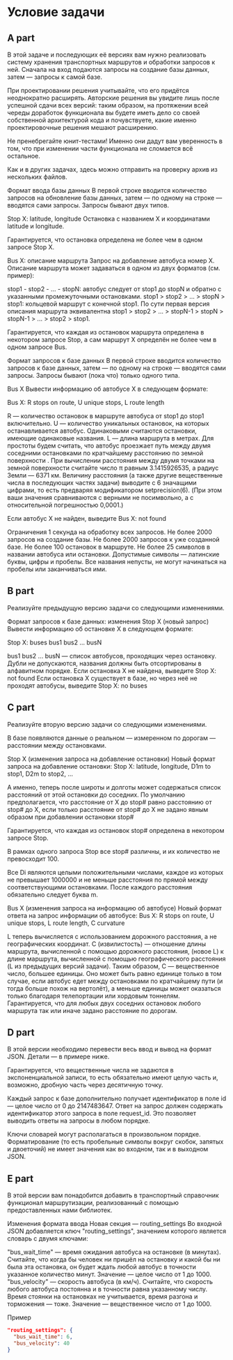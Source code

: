 # Условие задачи


## A part

В этой задаче и последующих её версиях вам нужно реализовать систему хранения транспортных маршрутов и обработки запросов к ней. Сначала на вход подаются запросы на создание базы данных, затем — запросы к самой базе.

При проектировании решения учитывайте, что его придётся неоднократно расширять. Авторские решения вы увидите лишь после успешной сдачи всех версий: таким образом, на протяжении всей череды доработок функционала вы будете иметь дело со своей собственной архитектурой кода и почувствуете, какие именно проектировочные решения мешают расширению.

Не пренебрегайте юнит-тестами! Именно они дадут вам уверенность в том, что при изменении части функционала не сломается всё остальное.

Как и в других задачах, здесь можно отправить на проверку архив из нескольких файлов.

Формат ввода базы данных
В первой строке вводится количество запросов на обновление базы данных, затем — по одному на строке — вводятся сами запросы. Запросы бывают двух типов.

Stop X: latitude, longitude
Остановка с названием X и координатами latitude и longitude.

Гарантируется, что остановка определена не более чем в одном запросе Stop X.

Bus X: описание маршрута
Запрос на добавление автобуса номер X. Описание маршрута может задаваться в одном из двух форматов (см. пример):

stop1 - stop2 - ... - stopN: автобус следует от stop1 до stopN и обратно с указанными промежуточными остановками.
stop1 > stop2 > ... > stopN > stop1: кольцевой маршрут с конечной stop1.
По сути первая версия описания маршрута эквивалентна stop1 > stop2 > ... > stopN-1 > stopN > stopN-1 > ... > stop2 > stop1.

Гарантируется, что каждая из остановок маршрута определена в некотором запросе Stop, а сам маршрут X определён не более чем в одном запросе Bus.

Формат запросов к базе данных
В первой строке вводится количество запросов к базе данных, затем — по одному на строке — вводятся сами запросы. Запросы бывают (пока что) только одного типа.

Bus X
Вывести информацию об автобусе X в следующем формате:

Bus X: R stops on route, U unique stops, L route length

R — количество остановок в маршруте автобуса от stop1 до stop1 включительно.
U — количество уникальных остановок, на которых останавливается автобус. Одинаковыми считаются остановки, имеющие одинаковые названия.
L — длина маршрута в метрах. Для простоты будем считать, что автобус проезжает путь между двумя соседними остановками по кратчайшему расстоянию по земной поверхности . При вычислении расстояния между двумя точками на земной поверхности считайте число π равным 3.1415926535, а радиус Земли — 6371 км.
Величину расстояния (а также другие вещественные числа в последующих частях задачи) выводите с 6 значащими цифрами, то есть предваряя модификатором setprecision(6). (При этом ваши значения сравниваются с верными не посимвольно, а с относительной погрешностью 0,0001.)

Если автобус X не найден, выведите Bus X: not found

Ограничения
1 секунда на обработку всех запросов.
Не более 2000 запросов на создание базы.
Не более 2000 запросов к уже созданной базе.
Не более 100 остановок в маршруте.
Не более 25 символов в названии автобуса или остановки. Допустимые символы — латинские буквы, цифры и пробелы. Все названия непусты, не могут начинаться на пробелы или заканчиваться ими.

## B part

Реализуйте предыдущую версию задачи со следующими изменениями.

Формат запросов к базе данных: изменения
Stop X (новый запрос)
Вывести информацию об остановке X в следующем формате:

Stop X: buses bus1 bus2 ... busN

bus1 bus2 ... busN — список автобусов, проходящих через остановку. Дубли не допускаются, названия должны быть отсортированы в алфавитном порядке.
Если остановка X не найдена, выведите Stop X: not found
Если остановка X существует в базе, но через неё не проходят автобусы, выведите Stop X: no buses

## C part

Реализуйте вторую версию задачи со следующими изменениями.

В базе появляются данные о реальном — измеренном по дорогам — расстоянии между остановками.

Stop X (изменения запроса на добавление остановки)
Новый формат запроса на добавление остановки: Stop X: latitude, longitude, D1m to stop1, D2m to stop2, ...

А именно, теперь после широты и долготы может содержаться список расстояний от этой остановки до соседних. По умолчанию предполагается, что расстояние от X до stop# равно расстоянию от stop# до X, если только расстояние от stop# до X не задано явным образом при добавлении остановки stop#

Гарантируется, что каждая из остановок stop# определена в некотором запросе Stop.

В рамках одного запроса Stop все stop# различны, и их количество не превосходит 100.

Все Di являются целыми положительными числами, каждое из которых не превышает 1000000 и не меньше расстояния по прямой между соответствующими остановками. После каждого расстояния обязательно следует буква m.

Bus X (изменения запроса на информацию об автобусе)
Новый формат ответа на запрос информации об автобусе: Bus X: R stops on route, U unique stops, L route length, C curvature

L теперь вычисляется с использованием дорожного расстояния, а не географических координат.
C (извилистость) — отношение длины маршрута, вычисленной с помощью дорожного расстояния, (новое L) к длине маршрута, вычисленной с помощью географического расстояния (L из предыдущих версий задачи). Таким образом, C — вещественное число, большее единицы. Оно может быть равно единице только в том случае, если автобус едет между остановками по кратчайшему пути (и тогда больше похож на вертолёт), а меньше единицы может оказаться только благодаря телепортации или хордовым тоннелям.
Гарантируется, что для любых двух соседних остановок любого маршрута так или иначе задано расстояние по дорогам.

## D part 

В этой версии необходимо перевести весь ввод и вывод на формат JSON. Детали — в примере ниже.

Гарантируется, что вещественные числа не задаются в экспоненциальной записи, то есть обязательно имеют целую часть и, возможно, дробную часть через десятичную точку.

Каждый запрос к базе дополнительно получает идентификатор в поле id — целое число от 0 до 2147483647. Ответ на запрос должен содержать идентификатор этого запроса в поле request_id. Это позволяет выводить ответы на запросы в любом порядке.

Ключи словарей могут располагаться в произвольном порядке. Форматирование (то есть пробельные символы вокруг скобок, запятых и двоеточий) не имеет значения как во входном, так и в выходном JSON.

## E part

В этой версии вам понадобится добавить в транспортный справочник функционал маршрутизации, реализованный с помощью предоставленных нами библиотек.

Изменения формата ввода
Новая секция — routing_settings
Во входной JSON добавляется ключ "routing_settings", значением которого является словарь с двумя ключами:

"bus_wait_time" — время ожидания автобуса на остановке (в минутах). Считайте, что когда бы человек ни пришёл на остановку и какой бы ни была эта остановка, он будет ждать любой автобус в точности указанное количество минут. Значение — целое число от 1 до 1000.
"bus_velocity" — скорость автобуса (в км/ч). Считайте, что скорость любого автобуса постоянна и в точности равна указанному числу. Время стоянки на остановках не учитывается, время разгона и торможения — тоже. Значение — вещественное число от 1 до 1000.

Пример

```Json
"routing_settings": {
  "bus_wait_time": 6,
  "bus_velocity": 40
}
```
